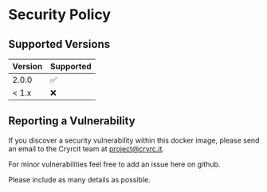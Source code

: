 # Security Policy

## Supported Versions

| Version | Supported          |
| ------- | ------------------ |
| 2.0.0   | :white_check_mark: |
| < 1.x   | :x:                |

## Reporting a Vulnerability

If you discover a security vulnerability within this docker image,
please send an email to the Cryrcit team at project@cryrc.it.

For minor vulnerabilities feel free to add an issue here on github.

Please include as many details as possible.
